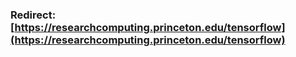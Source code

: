 ### Redirect: [https://researchcomputing.princeton.edu/tensorflow](https://researchcomputing.princeton.edu/tensorflow)
